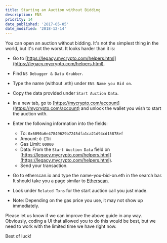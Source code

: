 ```yaml
---
title: Starting an Auction without Bidding
description: ENS
priority: 14
date_published: '2017-05-05'
date_modified: '2018-12-14'
---
```


You can open an auction without bidding. It's not the simplest thing in the world, but it's not the worst. It looks harder than it is:

* Go to [https://legacy.mycrypto.com/helpers.html](https://legacy.mycrypto.com/helpers.html).

* Find `NS Debugger & Data Grabber`.

* Type the name (without .eth) under `ENS Name you Bid on`.

* Copy the data provided under `Start Auction Data`.

* In a new tab, go to [https://mycrypto.com/account](https://mycrypto.com/account) and unlock the wallet you wish to start the auction with.

* Enter the following information into the fields:
  * To: `0x6090a6e47849629b7245dfa1ca21d94cd15878ef`
  * Amount: `0 ETH`
  * Gas Limit: `00000`
  * Data: From the `Start Auction Data` field on [https://legacy.mycrypto.com/helpers.html](https://legacy.mycrypto.com/helpers.html).
  * Send your transaction.

* Go to etherscan.io and type the name-you-bid-on.eth in the search bar. It should take you a page similar to [Etherscan](https://etherscan.io/enslookup?q=yourname.eth).

* Look under `Related Txns` for the start auction call you just made.

* Note: Depending on the gas price you use, it may not show up immediately.

Please let us know if we can improve the above guide in any way. Obviously, coding a UI that allowed you to do this would be best, but we need to work with the limited time we have right now.

Best of luck!
